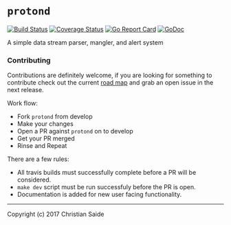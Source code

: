 # `protond`
[![Build Status](https://travis-ci.org/Supernomad/protond.svg?branch=master)](https://travis-ci.org/Supernomad/protond) [![Coverage Status](https://coveralls.io/repos/github/Supernomad/protond/badge.svg?branch=master)](https://coveralls.io/github/Supernomad/protond?branch=master) [![Go Report Card](https://goreportcard.com/badge/github.com/Supernomad/protond)](https://goreportcard.com/report/github.com/Supernomad/protond) [![GoDoc](https://godoc.org/github.com/Supernomad/protond?status.png)](https://godoc.org/github.com/Supernomad/protond)

A simple data stream parser, mangler, and alert system

### Contributing
Contributions are definitely welcome, if you are looking for something to contribute check out the current [road map](https://github.com/Supernomad/protond/milestones) and grab an open issue in the next release.

Work flow:

- Fork `protond` from develop
- Make your changes
- Open a PR against `protond` on to develop
- Get your PR merged
- Rinse and Repeat

There are a few rules:

- All travis builds must successfully complete before a PR will be considered.
- `make dev` script must be run successfuly before the PR is open.
- Documentation is added for new user facing functionality.

---
Copyright (c) 2017 Christian Saide <Supernomad>
